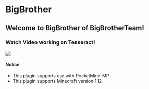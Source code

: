 BigBrother
=============

Welcome to BigBrother of BigBrotherTeam!
-------------

### Watch Video working on Tesseract!
[![](http://img.youtube.com/vi/4oaYIW8YuNg/0.jpg)](http://www.youtube.com/watch?v=4oaYIW8YuNg)

#### Notice
* This plugin supports use with PocketMine-MP
* This plugin supports Minecraft version 1.12